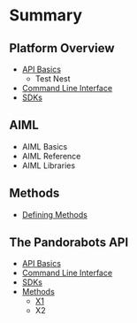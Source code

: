 # Summary

## Platform Overview

* [API Basics](README.md)
  * Test Nest
* [Command Line Interface](command-line-interface.md)
* [SDKs](sdks.md)

## AIML

* AIML Basics
* AIML Reference
* AIML Libraries

## Methods

* [Defining Methods](methods.md)

## The Pandorabots API

* [API Basics](api-basics.md)
* [Command Line Interface](command-line-interface.md)
* [SDKs](sdks.md)
* [Methods](methods.md)
  * [X1](methods/x1.md)
  * X2



